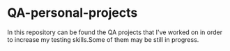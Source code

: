 # QA-personal-projects
In this repository can be found the QA projects that I've worked on in order to increase my testing skills.Some of them may be still in progress.
